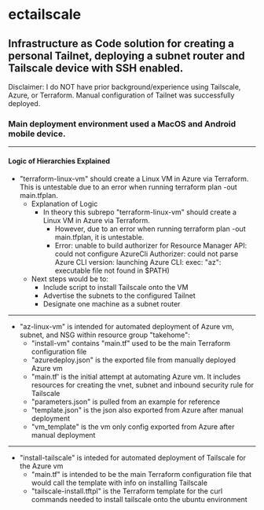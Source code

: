 # ectailscale
Infrastructure as Code solution for creating a personal Tailnet, deploying a subnet router and Tailscale device with SSH enabled.
---
Disclaimer: I do NOT have prior background/experience using Tailscale, Azure, or Terraform. Manual configuration of Tailnet was successfully deployed.

### Main deployment environment used a MacOS and Android mobile device.
---
#### Logic of Hierarchies Explained
- "terraform-linux-vm" should create a Linux VM in Azure via Terraform. This is untestable due to an error when running terraform plan -out main.tfplan.
    - Explanation of Logic
         - In theory this subrepo "terraform-linux-vm" should create a Linux VM in Azure via Terraform. 
            - However, due to an error when running terraform plan -out main.tfplan, it is untestable.
            - Error: unable to build authorizer for Resource Manager API: could not configure AzureCli Authorizer: could not parse Azure CLI version: launching Azure CLI: exec: "az": executable file not found in $PATH) 
    - Next steps would be to:
        - Include script to install Tailscale onto the VM
        - Advertise the subnets to the configured Tailnet
        - Designate one machine as a subnet router  
---
- "az-linux-vm" is intended for automated deployment of Azure vm, subnet, and NSG within resource group "takehome":
    - "install-vm" contains "main.tf" used to be the main Terraform configuration file
    - "azuredeploy.json" is the exported file from manually deployed Azure vm
    - "main.tf' is the initial attempt at automating Azure vm. It includes resources for creating the vnet, subnet and inbound security rule for Tailscale
    - "parameters.json" is pulled from an example for reference
    - "template.json" is the json also exported from Azure after manual deployment
    - "vm_template" is the vm only config exported from Azure after manual deployment
---
- "install-tailscale" is inteded for automated deployment of Tailscale for the Azure vm
    - "main.tf" is intended to be the main Terraform configuration file that would call the template with info on installing Tailscale
    - "tailscale-install.tftpl" is the Terraform template for the curl commands needed to install tailscale onto the ubuntu environment
